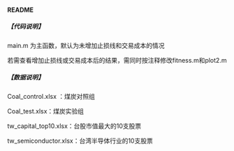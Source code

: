 #### README

##### 【代码说明】

main.m 为主函数，默认为未增加止损线和交易成本的情况

若需查看增加止损线或交易成本后的结果，需同时按注释修改fitness.m和plot2.m



##### 【数据说明】

Coal_control.xlsx ：煤炭对照组

Coal_test.xlsx：煤炭实验组

tw_capital_top10.xlsx：台股市值最大的10支股票

tw_semiconductor.xlsx：台湾半导体行业的10支股票